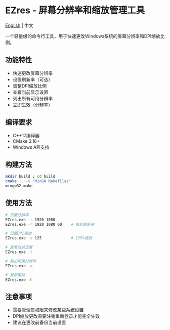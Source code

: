# EZres - 屏幕分辨率和缩放管理工具

[English](README_EN.md) | 中文

一个轻量级的命令行工具，用于快速更改Windows系统的屏幕分辨率和DPI缩放比例。

## 功能特性

- 快速更改屏幕分辨率
- 设置刷新率（可选）
- 调整DPI缩放比例
- 查看当前显示设置
- 列出所有可用分辨率
- 立即生效（分辨率）

## 编译要求

- C++17编译器
- CMake 3.16+
- Windows API支持

## 构建方法

```bash
mkdir build ; cd build
cmake .. -G "MinGW Makefiles"
mingw32-make
```

## 使用方法

```bash
# 设置分辨率
EZres.exe -r 1920 1080
EZres.exe -r 1920 1080 60    # 指定刷新率

# 设置DPI缩放
EZres.exe -s 125             # 125%缩放

# 查看当前设置
EZres.exe -l

# 列出可用分辨率
EZres.exe -a

# 显示帮助
EZres.exe -h
```

## 注意事项

- 需要管理员权限来修改某些系统设置
- DPI缩放更改需要注销重新登录才能完全生效
- 建议在更改前备份当前设置
